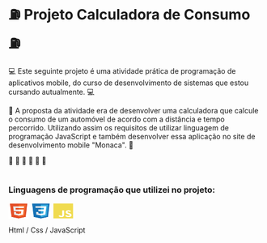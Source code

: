 # ⛽️ Projeto Calculadora de Consumo ⛽️ 
💻 Este seguinte projeto é uma atividade prática de programação de aplicativos mobile, do curso de desenvolvimento de sistemas que estou cursando autualmente. 💻

🚌 A proposta da atividade era de desenvolver uma calculadora que calcule o consumo de um automóvel de acordo com a distância e tempo percorrido. Utilizando assim os requisitos de utilizar linguagem de programação JavaScript e também desenvolver essa aplicação no site de desenvolvimento mobile "Monaca". 🚌 


🚦 🚗 🚕 🚙 🚚 🚛 

#

### Linguagens de programação que utilizei no projeto:
<img align="center" alt="HTML" height="30" width="40" src="https://raw.githubusercontent.com/devicons/devicon/master/icons/html5/html5-original.svg"> <img align="center" alt="CSS" height="30" width="40" src="https://raw.githubusercontent.com/devicons/devicon/master/icons/css3/css3-original.svg"> <img align="center" alt="Js" height="30" width="40" src="https://raw.githubusercontent.com/devicons/devicon/master/icons/javascript/javascript-plain.svg">

Html / Css / JavaScript
